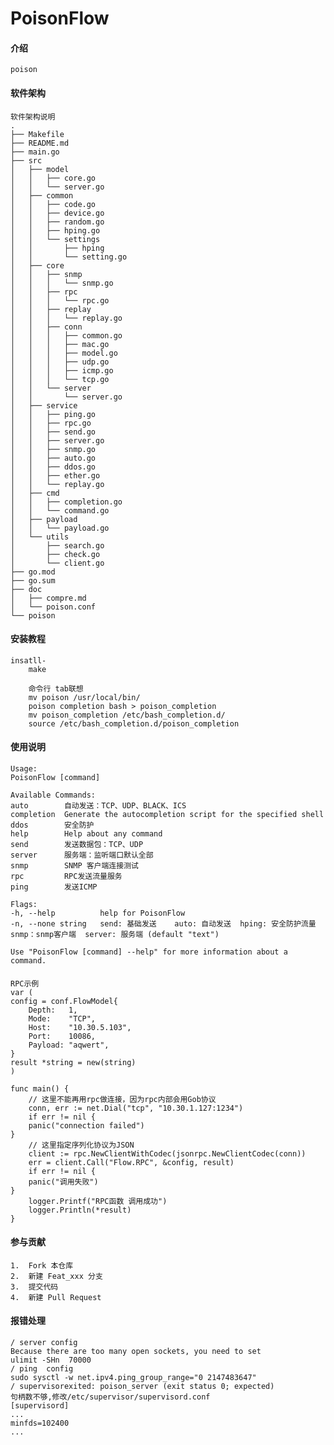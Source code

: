 # PoisonFlow

#### 介绍
    poison


#### 软件架构
```text
软件架构说明
.
├── Makefile
├── README.md
├── main.go
├── src
│   ├── model
│   │   ├── core.go
│   │   └── server.go
│   ├── common
│   │   ├── code.go
│   │   ├── device.go
│   │   ├── random.go
│   │   ├── hping.go
│   │   └── settings
│   │       ├── hping
│   │       └── setting.go
│   ├── core
│   │   ├── snmp
│   │   │   └── snmp.go
│   │   ├── rpc
│   │   │   └── rpc.go
│   │   ├── replay
│   │   │   └── replay.go
│   │   ├── conn
│   │   │   ├── common.go
│   │   │   ├── mac.go
│   │   │   ├── model.go
│   │   │   ├── udp.go
│   │   │   ├── icmp.go
│   │   │   └── tcp.go
│   │   └── server
│   │       └── server.go
│   ├── service
│   │   ├── ping.go
│   │   ├── rpc.go
│   │   ├── send.go
│   │   ├── server.go
│   │   ├── snmp.go
│   │   ├── auto.go
│   │   ├── ddos.go
│   │   ├── ether.go
│   │   └── replay.go
│   ├── cmd
│   │   ├── completion.go
│   │   └── command.go
│   ├── payload
│   │   └── payload.go
│   └── utils
│       ├── search.go
│       ├── check.go
│       └── client.go
├── go.mod
├── go.sum
├── doc
│   ├── compre.md
│   └── poison.conf
└── poison
```
#### 安装教程
   
```shell
insatll-
    make 
    
    命令行 tab联想
    mv poison /usr/local/bin/
    poison completion bash > poison_completion
    mv poison_completion /etc/bash_completion.d/
    source /etc/bash_completion.d/poison_completion
```




#### 使用说明

    Usage:
    PoisonFlow [command]
    
    Available Commands:
    auto        自动发送：TCP、UDP、BLACK、ICS
    completion  Generate the autocompletion script for the specified shell
    ddos        安全防护
    help        Help about any command
    send        发送数据包：TCP、UDP
    server      服务端：监听端口默认全部
    snmp        SNMP 客户端连接测试
    rpc         RPC发送流量服务
    ping        发送ICMP
    
    Flags:
    -h, --help          help for PoisonFlow
    -n, --none string   send: 基础发送    auto: 自动发送  hping: 安全防护流量
    snmp：snmp客户端  server: 服务端 (default "text")
    
    Use "PoisonFlow [command] --help" for more information about a command.

#### 
    RPC示例
    var (
	config = conf.FlowModel{
		Depth:   1,
		Mode:    "TCP",
		Host:    "10.30.5.103",
		Port:    10086,
		Payload: "aqwert",
	}
	result *string = new(string)
    )
    
    func main() {
        // 这里不能再用rpc做连接，因为rpc内部会用Gob协议
        conn, err := net.Dial("tcp", "10.30.1.127:1234")
        if err != nil {
        panic("connection failed")
    }
        // 这里指定序列化协议为JSON
        client := rpc.NewClientWithCodec(jsonrpc.NewClientCodec(conn))
        err = client.Call("Flow.RPC", &config, result)
        if err != nil {
        panic("调用失败")
    }
        logger.Printf("RPC函数 调用成功")
        logger.Println(*result)
    }



#### 参与贡献
    1.  Fork 本仓库
    2.  新建 Feat_xxx 分支
    3.  提交代码
    4.  新建 Pull Request



#### 报错处理

    / server config
    Because there are too many open sockets, you need to set
    ulimit -SHn  70000
    / ping  config
    sudo sysctl -w net.ipv4.ping_group_range="0 2147483647"
    / supervisorexited: poison_server (exit status 0; expected)
    句柄数不够,修改/etc/supervisor/supervisord.conf 
    [supervisord]
    ...
    minfds=102400
    ...

    
    
